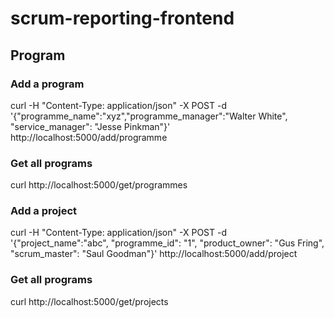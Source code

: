 # scrum-reporting-frontend


## Program

### Add a program

curl -H "Content-Type: application/json" -X POST -d '{"programme_name":"xyz","programme_manager":"Walter White", "service_manager": "Jesse Pinkman"}' http://localhost:5000/add/programme

### Get all programs

curl  http://localhost:5000/get/programmes

### Add a project

curl -H "Content-Type: application/json" -X POST -d '{"project_name":"abc", "programme_id": "1", "product_owner": "Gus Fring", "scrum_master": "Saul Goodman"}' http://localhost:5000/add/project

### Get all programs

curl  http://localhost:5000/get/projects

